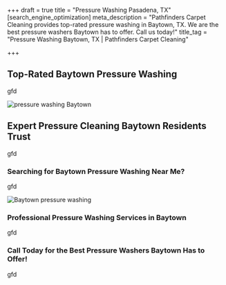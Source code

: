 +++
draft = true
title = "Pressure Washing Pasadena, TX"
[search_engine_optimization]
meta_description = "Pathfinders Carpet Cleaning provides top-rated pressure washing in Baytown, TX. We are the best pressure washers Baytown has to offer. Call us today!"
title_tag = "Pressure Washing Baytown, TX | Pathfinders Carpet Cleaning"

+++
## Top-Rated Baytown Pressure Washing

gfd

![pressure washing Baytown](/uploads/baytown-pressure-washing.jpeg "pressure washing Baytown")

## Expert Pressure Cleaning Baytown Residents Trust

gfd

### Searching for Baytown Pressure Washing Near Me?

gfd

![Baytown pressure washing](/uploads/pressure-washing-baytown.jpeg "Baytown pressure washing")

### Professional Pressure Washing Services in Baytown

gfd

### Call Today for the Best Pressure Washers Baytown Has to Offer!

gfd